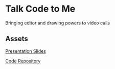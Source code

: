 # Talk Code to Me

Bringing editor and drawing powers to video calls

## Assets

[Presentation Slides](presentation.pdf)

[Code Repository](https://github.com/machadovilaca/IGB)
